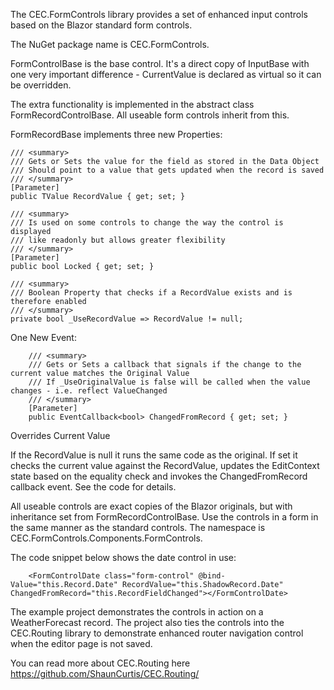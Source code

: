 The CEC.FormControls library provides a set of enhanced input controls based on the Blazor standard form controls.

The NuGet package name is CEC.FormControls.

FormControlBase is the base control. It's a direct copy of InputBase with one very important difference - CurrentValue is declared as virtual so it can be overridden.

The extra functionality is implemented in the abstract class FormRecordControlBase.  All useable form controls inherit from this.

FormRecordBase implements three new Properties:

    /// <summary>
    /// Gets or Sets the value for the field as stored in the Data Object
    /// Should point to a value that gets updated when the record is saved
    /// </summary>
    [Parameter]
    public TValue RecordValue { get; set; }

    /// <summary>
    /// Is used on some controls to change the way the control is displayed
    /// like readonly but allows greater flexibility
    /// </summary>
    [Parameter]
    public bool Locked { get; set; }

    /// <summary>
    /// Boolean Property that checks if a RecordValue exists and is therefore enabled
    /// </summary>
    private bool _UseRecordValue => RecordValue != null;

One New Event:

        /// <summary>
        /// Gets or Sets a callback that signals if the change to the current value matches the Original Value
        /// If _UseOriginalValue is false will be called when the value changes - i.e. reflect ValueChanged
        /// </summary>
        [Parameter]
        public EventCallback<bool> ChangedFromRecord { get; set; }

Overrides Current Value

If the RecordValue is null it runs the same code as the original.  If set it checks the current value against the RecordValue, updates the EditContext state based on the equality check and invokes the ChangedFromRecord callback event.  See the code for details.

All useable controls are exact copies of the Blazor originals, but with inheritance set from FormRecordControlBase.  Use the controls in a form in the same manner as the standard controls.  The namespace is CEC.FormControls.Components.FormControls.

The code snippet below shows the date control in use:

        <FormControlDate class="form-control" @bind-Value="this.Record.Date" RecordValue="this.ShadowRecord.Date" ChangedFromRecord="this.RecordFieldChanged"></FormControlDate>

The example project demonstrates the controls in action on a WeatherForecast record.  The project also ties the controls into the CEC.Routing library to demonstrate enhanced router navigation control when the editor page is not saved.

You can read more about CEC.Routing here https://github.com/ShaunCurtis/CEC.Routing/
